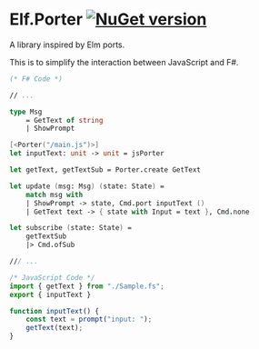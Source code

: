 # Elf.Porter [![NuGet version](https://badge.fury.io/nu/Elf.Porter.svg)](https://badge.fury.io/nu/Elf.Porter)

A library inspired by Elm ports.

This is to simplify the interaction between JavaScript and F#.

```fsharp
(* F# Code *)

// ...

type Msg 
    = GetText of string
    | ShowPrompt

[<Porter("/main.js")>]
let inputText: unit -> unit = jsPorter

let getText, getTextSub = Porter.create GetText

let update (msg: Msg) (state: State) =
    match msg with
    | ShowPrompt -> state, Cmd.port inputText ()
    | GetText text -> { state with Input = text }, Cmd.none

let subscribe (state: State) = 
    getTextSub
    |> Cmd.ofSub

/// ...
```

```javascript
/* JavaScript Code */
import { getText } from "./Sample.fs";
export { inputText }

function inputText() {
    const text = prompt("input: ");
    getText(text);
}
```